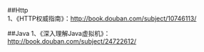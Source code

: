 ##Http  
1、《HTTP权威指南》：http://book.douban.com/subject/10746113/  


##Java
1、《深入理解Java虚拟机》：http://book.douban.com/subject/24722612/  
